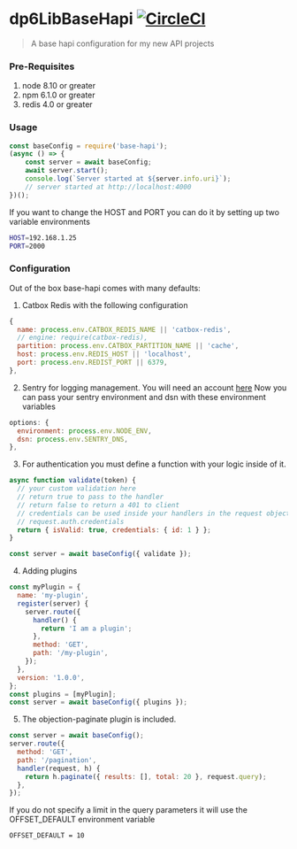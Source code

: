 # dp6LibBaseHapi [![CircleCI](https://circleci.com/gh/eperedo/base-hapi.svg?style=svg)](https://circleci.com/gh/eperedo/base-hapi)

> A base hapi configuration for my new API projects

### Pre-Requisites

1.  node 8.10 or greater
2.  npm 6.1.0 or greater
3.  redis 4.0 or greater

### Usage

```javascript
const baseConfig = require('base-hapi');
(async () => {
	const server = await baseConfig;
	await server.start();
	console.log(`Server started at ${server.info.uri}`);
	// server started at http://localhost:4000
})();
```

If you want to change the HOST and PORT you can do it by setting up two variable environments

```bash
HOST=192.168.1.25
PORT=2000
```

### Configuration

Out of the box base-hapi comes with many defaults:

1.  Catbox Redis with the following configuration

```javascript
{
  name: process.env.CATBOX_REDIS_NAME || 'catbox-redis',
  // engine: require(catbox-redis),
  partition: process.env.CATBOX_PARTITION_NAME || 'cache',
  host: process.env.REDIS_HOST || 'localhost',
  port: process.env.REDIST_PORT || 6379,
},
```

2.  Sentry for logging management. You will need an account [here](https://docs.sentry.io/quickstart/#)
    Now you can pass your sentry environment and dsn with these environment variables

```javascript
options: {
  environment: process.env.NODE_ENV,
  dsn: process.env.SENTRY_DNS,
},
```

3.  For authentication you must define a function with your logic inside of it.

```javascript
async function validate(token) {
  // your custom validation here
  // return true to pass to the handler
  // return false to return a 401 to client
  // credentials can be used inside your handlers in the request object
  // request.auth.credentials
  return { isValid: true, credentials: { id: 1 } };
}

const server = await baseConfig({ validate });
```

4.  Adding plugins

```javascript
const myPlugin = {
  name: 'my-plugin',
  register(server) {
    server.route({
      handler() {
        return 'I am a plugin';
      },
      method: 'GET',
      path: '/my-plugin',
    });
  },
  version: '1.0.0',
};
const plugins = [myPlugin];
const server = await baseConfig({ plugins });
```

5.  The objection-paginate plugin is included.

```javascript
const server = await baseConfig();
server.route({
  method: 'GET',
  path: '/pagination',
  handler(request, h) {
    return h.paginate({ results: [], total: 20 }, request.query);
  },
});
```

If you do not specify a limit in the query parameters it will use the OFFSET_DEFAULT environment variable

```bash
OFFSET_DEFAULT = 10
```

